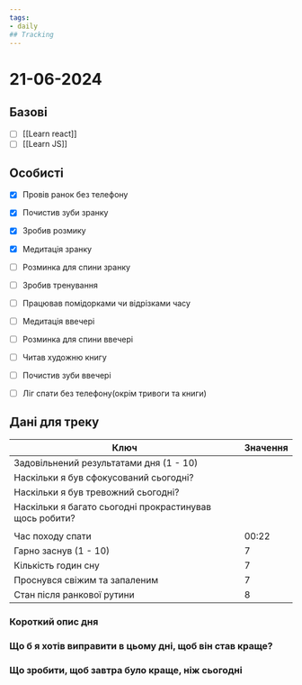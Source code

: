 ```yaml
---
tags:
- daily
## Tracking
---
```

# 21-06-2024

## Базові

- [ ] [[Learn react]]
- [ ] [[Learn JS]]

## Особисті

- [x] Провів ранок без телефону
- [x] Почистив зуби зранку
- [x] Зробив розмику

- [x] Медитація зранку
- [ ] Розминка для спини зранку

- [ ] Зробив тренування
- [ ] Працював помідорками чи відрізками часу

- [ ] Медитація ввечері
- [ ] Розминка для спини ввечері
- [ ] Читав художню книгу
- [ ] Почистив зуби ввечері
- [ ] Ліг спати без телефону(окрім тривоги та книги)

## Дані для треку


| Ключ                                                    | Значення |
| ------------------------------------------------------- | -------- |
| Задовільнений результатами дня (1 - 10)                 |          |
| Наскільки я був сфокусований сьогодні?                  |          |
| Наскільки я був тревожний сьогодні?                     |          |
| Наскільки я багато сьогодні прокрастинував щось робити? |          |
|                                                         |          |
| Час походу спати                                        | 00:22    |
| Гарно заснув (1 - 10)                                   | 7        |
| Кількість годин сну                                     | 7        |
| Проснувся свіжим та запаленим                           | 7        |
| Стан після ранкової рутини                              | 8        |


### Короткий опис дня


### Що б я хотів виправити в цьому дні, щоб він став краще?


### Що зробити, щоб завтра було краще, ніж сьогодні


